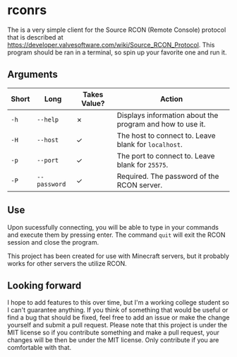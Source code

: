 # rconrs
The is a very simple client for the Source RCON (Remote Console) protocol that is described at https://developer.valvesoftware.com/wiki/Source_RCON_Protocol. This program should be ran in a terminal, so spin up your favorite one and run it.

## Arguments
| Short    | Long             | Takes Value? | Action |
| -------- | ---------------- | ------------ | ------ |
| ```-h``` | ```--help```     | ✗           | Displays information about the program and how to use it. |
| ```-H``` | ```--host```     | ✓           | The host to connect to. Leave blank for ```localhost```. |
| ```-p``` | ```--port```     | ✓           | The port to connect to. Leave blank for ```25575```. |
| ```-P``` | ```--password``` | ✓           | Required. The password of the RCON server. |

## Use
Upon sucessfully connecting, you will be able to type in your commands and execute them by pressing enter. The command ```quit``` will exit the RCON session and close the program.

This project has been created for use with Minecraft servers, but it probably works for other servers the utilize RCON.

## Looking forward
I hope to add features to this over time, but I'm a working college student so I can't guarantee anything. If you think of something that would be useful or find a bug that should be fixed, feel free to add an issue or make the change yourself and submit a pull request. Please note that this project is under the MIT license so if you contribute something and make a pull request, your changes will be then be under the MIT license. Only contribute if you are comfortable with that.
